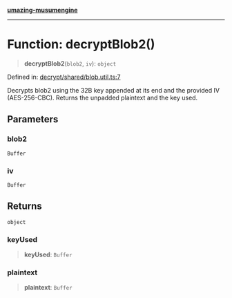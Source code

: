 [**umazing-musumengine**](../../README.md)

***

# Function: decryptBlob2()

> **decryptBlob2**(`blob2`, `iv`): `object`

Defined in: [decrypt/shared/blob.util.ts:7](https://github.com/davinidae/umazing-musumengine/blob/e099ae72d04c46726039e2dd238802d266be3d5f/src/decrypt/shared/blob.util.ts#L7)

Decrypts blob2 using the 32B key appended at its end and the provided IV (AES-256-CBC).
Returns the unpadded plaintext and the key used.

## Parameters

### blob2

`Buffer`

### iv

`Buffer`

## Returns

`object`

### keyUsed

> **keyUsed**: `Buffer`

### plaintext

> **plaintext**: `Buffer`

